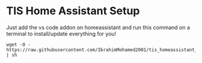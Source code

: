 # TIS Home Assistant Setup

Just add the vs code addon on homeassistant and run this command on a terminal to install/update everything for you!

```
wget -O - https://raw.githubusercontent.com/IbrahimMohamed2001/tis_homeassistant_setup/main/install_tis_integration_and_addon.sh | sh
```
